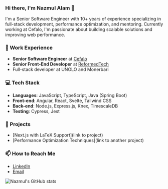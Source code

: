 ### Hi there, I'm Nazmul Alam 👋

I'm a Senior Software Engineer with 10+ years of experience specializing in full-stack development, performance optimization, and mentoring. Currently working at Cefalo, I'm passionate about building scalable solutions and improving web performance.

### 💼 Work Experience
- **Senior Software Engineer** at [Cefalo](https://www.cefalo.com/)
- **Senior Front-End Developer** at [ReformedTech](https://www.reformedtech.org/)
- Full-stack developer at UNOLO and Monerbari

### 💻 Tech Stack
- **Languages**: JavaScript, TypeScript, Java (Spring Boot)
- **Front-end**: Angular, React, Svelte, Tailwind CSS
- **Back-end**: Node.js, Express.js, Knex, TimescaleDB
- **Testing**: Cypress, Jest

### 🚀 Projects
- [Next.js with LaTeX Support](link to project)
- [Performance Optimization Techniques](link to another project)

### 📫 How to Reach Me
- [LinkedIn](https://www.linkedin.com/in/nazmuldipu/)
- [Email](mailto:your-email@example.com)

![Nazmul's GitHub stats](https://github-readme-stats.vercel.app/api?username=nazmuldipu&show_icons=true&theme=radical)
